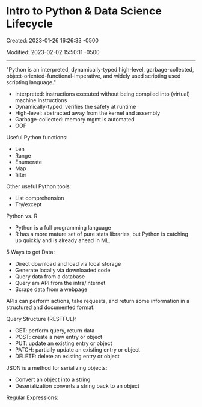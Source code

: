 # Intro to Python & Data Science Lifecycle

Created: 2023-01-26 16:26:33 -0500

Modified: 2023-02-02 15:50:11 -0500

---

"Python is an interpreted, dynamically-typed high-level, garbage-collected, object-oriented-functional-imperative, and widely used scripting used scripting language."

- Interpreted: instructions executed without being compiled into (virtual) machine instructions
- Dynamically-typed: verifies the safety at runtime
- High-level: abstracted away from the kernel and assembly
- Garbage-collected: memory mgmt is automated
- OOF

Useful Python functions:

- Len
- Range
- Enumerate
- Map
- filter

Other useful Python tools:

- List comprehension
- Try/except

Python vs. R

- Python is a full programming language
- R has a more mature set of pure stats libraries, but Python is catching up quickly and is already ahead in ML.

5 Ways to get Data:

- Direct download and load via local storage
- Generate locally via downloaded code
- Query data from a database
- Query am API from the intra/internet
- Scrape data from a webpage

APIs can perform actions, take requests, and return some information in a structured and documented format.

Query Structure (RESTFUL):

- GET: perform query, return data
- POST: create a new entry or object
- PUT: update an existing entry or object
- PATCH: partially update an existing entry or object
- DELETE: delete an existing entry or object

JSON is a method for serializing objects:

- Convert an object into a string
- Deserialization converts a string back to an object

Regular Expressions:

